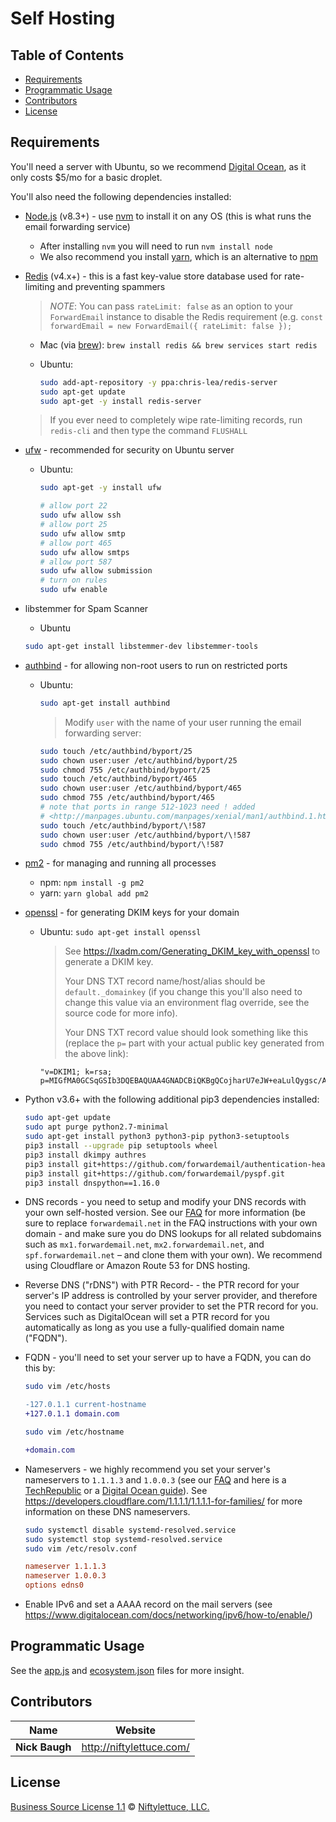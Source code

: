 # Self Hosting


## Table of Contents

* [Requirements](#requirements)
* [Programmatic Usage](#programmatic-usage)
* [Contributors](#contributors)
* [License](#license)


## Requirements

You'll need a server with Ubuntu, so we recommend [Digital Ocean](https://m.do.co/c/a7fe489d1b27), as it only costs $5/mo for a basic droplet.

You'll also need the following dependencies installed:

* [Node.js][node] (v8.3+) - use [nvm][] to install it on any OS (this is what runs the email forwarding service)

  * After installing `nvm` you will need to run `nvm install node`
  * We also recommend you install [yarn][], which is an alternative to [npm][]

* [Redis][] (v4.x+) - this is a fast key-value store database used for rate-limiting and preventing spammers

  > _NOTE_: You can pass `rateLimit: false` as an option to your `ForwardEmail` instance to disable the Redis requirement (e.g. `const forwardEmail = new ForwardEmail({ rateLimit: false });`

  * Mac (via [brew][]): `brew install redis && brew services start redis`
  * Ubuntu:

    ```sh
    sudo add-apt-repository -y ppa:chris-lea/redis-server
    sudo apt-get update
    sudo apt-get -y install redis-server
    ```

  > If you ever need to completely wipe rate-limiting records, run `redis-cli` and then type the command `FLUSHALL`

* [ufw][] - recommended for security on Ubuntu server

  * Ubuntu:

    ```sh
    sudo apt-get -y install ufw
    ```

    ```sh
    # allow port 22
    sudo ufw allow ssh
    # allow port 25
    sudo ufw allow smtp
    # allow port 465
    sudo ufw allow smtps
    # allow port 587
    sudo ufw allow submission
    # turn on rules
    sudo ufw enable
    ```

* libstemmer for Spam Scanner

  * Ubuntu

  ```sh
  sudo apt-get install libstemmer-dev libstemmer-tools
  ```


* [authbind][] - for allowing non-root users to run on restricted ports

  * Ubuntu:

    ```sh
    sudo apt-get install authbind
    ```

    > Modify `user` with the name of your user running the email forwarding server:

    ```sh
    sudo touch /etc/authbind/byport/25
    sudo chown user:user /etc/authbind/byport/25
    sudo chmod 755 /etc/authbind/byport/25
    sudo touch /etc/authbind/byport/465
    sudo chown user:user /etc/authbind/byport/465
    sudo chmod 755 /etc/authbind/byport/465
    # note that ports in range 512-1023 need ! added
    # <http://manpages.ubuntu.com/manpages/xenial/man1/authbind.1.html>
    sudo touch /etc/authbind/byport/\!587
    sudo chown user:user /etc/authbind/byport/\!587
    sudo chmod 755 /etc/authbind/byport/\!587
    ```

* [pm2][] - for managing and running all processes

  * npm: `npm install -g pm2`
  * yarn: `yarn global add pm2`

* [openssl][] - for generating DKIM keys for your domain

  * Ubuntu: `sudo apt-get install openssl`

    > See <https://lxadm.com/Generating_DKIM_key_with_openssl> to generate a DKIM key.
    >
    > Your DNS TXT record name/host/alias should be `default._domainkey` (if you change this you'll also need to change this value via an environment flag override, see the source code for more info).
    >
    > Your DNS TXT record value should look something like this (replace the `p=` part with your actual public key generated from the above link):

    ```log
    "v=DKIM1; k=rsa; p=MIGfMA0GCSqGSIb3DQEBAQUAA4GNADCBiQKBgQCojharU7eJW+eaLulQygsc/AHx2A0gyLnSU2fPGs8mI3Fhs3EVIIRP01euHg+IljMmXz9YtU+XMfZuYdSCa9NY16XjoIgub2+lkeiHHNpURIpwQJSeHxviMOfMAZ5/xSTDDoaYY2vcKytheZeLAVK2V1SuTdTp+C6B9E6AUSu1TwIDAQAB"
    ```

* Python v3.6+ with the following additional pip3 dependencies installed:

  ```sh
  sudo apt-get update
  sudo apt purge python2.7-minimal
  sudo apt-get install python3 python3-pip python3-setuptools
  pip3 install --upgrade pip setuptools wheel
  pip3 install dkimpy authres
  pip3 install git+https://github.com/forwardemail/authentication-headers.git
  pip3 install git+https://github.com/forwardemail/pyspf.git
  pip3 install dnspython==1.16.0
  ```

* DNS records - you need to setup and modify your DNS records with your own self-hosted version.  See our [FAQ](https://forwardemail.net/faq) for more information (be sure to replace `forwardemail.net` in the FAQ instructions with your own domain - and make sure you do DNS lookups for all related subdomains such as `mx1.forwardemail.net`, `mx2.forwardemail.net`, and `spf.forwardemail.net` – and clone them with your own).  We recommend using Cloudflare or Amazon Route 53 for DNS hosting.

* Reverse DNS ("rDNS") with PTR Record- - the PTR record for your server's IP address is controlled by your server provider, and therefore you need to contact your server provider to set the PTR record for you.  Services such as DigitalOcean will set a PTR record for you automatically as long as you use a fully-qualified domain name ("FQDN").

* FQDN - you'll need to set your server up to have a FQDN, you can do this by:

  ```sh
  sudo vim /etc/hosts
  ```

  ```diff
  -127.0.1.1 current-hostname
  +127.0.1.1 domain.com
  ```

  ```sh
  sudo vim /etc/hostname
  ```

  ```diff
  +domain.com
  ```

* Nameservers - we highly recommend you set your server's nameservers to `1.1.1.3` and `1.0.0.3` (see our [FAQ](https://forwardemail.net/faq) and here is a [TechRepublic][tr-guide] or a [Digital Ocean guide][do-guide]).  See <https://developers.cloudflare.com/1.1.1.1/1.1.1.1-for-families/> for more information on these DNS nameservers.

  ```sh
  sudo systemctl disable systemd-resolved.service
  sudo systemctl stop systemd-resolved.service
  sudo vim /etc/resolv.conf
  ```

  ```conf
  nameserver 1.1.1.3
  nameserver 1.0.0.3
  options edns0
  ```

* Enable IPv6 and set a AAAA record on the mail servers (see <https://www.digitalocean.com/docs/networking/ipv6/how-to/enable/>)


## Programmatic Usage

See the [app.js](app.js) and [ecosystem.json](ecosystem.json) files for more insight.


## Contributors

| Name           | Website                    |
| -------------- | -------------------------- |
| **Nick Baugh** | <http://niftylettuce.com/> |


## License

[Business Source License 1.1](LICENSE) © [Niftylettuce, LLC.](https://niftylettuce.com/)


## 

[npm]: https://www.npmjs.com/

[yarn]: https://yarnpkg.com/

[node]: https://nodejs.org

[nvm]: https://github.com/creationix/nvm

[redis]: https://redis.io/

[brew]: https://brew.sh/

[ufw]: https://help.ubuntu.com/community/UFW

[pm2]: https://github.com/Unitech/pm2

[authbind]: https://en.wikipedia.org/wiki/Authbind

[openssl]: https://www.openssl.org/

[do-guide]: https://www.digitalocean.com/community/questions/how-do-i-switch-my-dns-resolvers-away-from-google

[tr-guide]: https://www.techrepublic.com/article/how-to-set-dns-nameservers-in-ubuntu-server-18-04/
